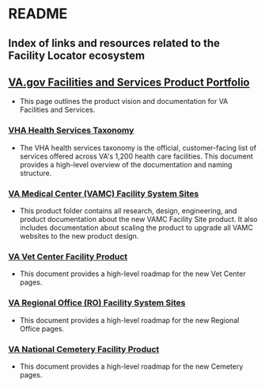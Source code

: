 # README

## Index of links and resources related to the Facility Locator ecosystem

## [VA.gov Facilities and Services Product Portfolio](https://github.com/department-of-veterans-affairs/va.gov-team/tree/master/products/facilities)
- This page outlines the product vision and documentation for VA Facilities and Services. 

### [VHA Health Services Taxonomy](https://github.com/department-of-veterans-affairs/va.gov-team/tree/master/products/facilities/medical-centers/services-taxonomy)
- The VHA health services taxonomy is the official, customer-facing list of services offered across VA's 1,200 health care facilities. This document provides a high-level overview of the documentation and naming structure. 

### [VA Medical Center (VAMC) Facility System Sites](https://github.com/department-of-veterans-affairs/va.gov-team/tree/master/products/facilities/medical-centers)
- This product folder contains all research, design, engineering, and product documentation about the new VAMC Facility Site product. It also includes documentation about scaling the product to upgrade all VAMC websites to the new product design. 

### [VA Vet Center Facility Product](https://github.com/department-of-veterans-affairs/va.gov-team/tree/master/products/facilities/vet-centers)
- This document provides a high-level roadmap for the new Vet Center pages. 

### [VA Regional Office (RO) Facility System Sites](https://github.com/department-of-veterans-affairs/va.gov-team/tree/master/products/facilities/regional-offices)
- This document provides a high-level roadmap for the new Regional Office pages.

### [VA National Cemetery Facility Product](https://github.com/department-of-veterans-affairs/va.gov-team/tree/master/products/facilities/cemeteries)
- This document provides a high-level roadmap for the new Cemetery pages.
